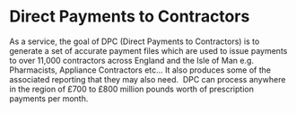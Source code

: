 # Direct Payments to Contractors

As a service, the goal of DPC (Direct Payments to Contractors) is to generate a set of accurate payment files which are used to issue payments to over 11,000 contractors across England and the Isle of Man e.g. Pharmacists, Appliance Contractors etc... It also produces some of the associated reporting that they may also need.​
​
DPC can process anywhere in the region of £700 to £800 million pounds worth of prescription payments per month. ​